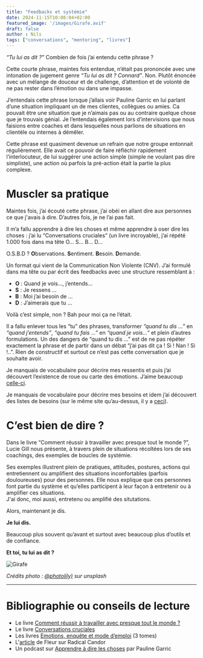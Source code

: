 ```yaml
---
title: "Feedbacks et systémie"
date: 2024-11-15T10:08:04+02:00
featured_image: '/images/Girafe.avif'
draft: false
author : Nils
tags: ["conversations", "mentoring", "livres"]
---
```



*“Tu lui as dit ?”* Combien de fois j’ai entendu cette phrase ?

Cette courte phrase, maintes fois entendue, n’était pas prononcée avec une intonation de jugement genre *“Tu lui as dit ? Connard”*. Non. Plutôt énoncée avec un mélange de douceur et de challenge, d’attention et de volonté de ne pas rester dans l’émotion ou dans une impasse.

J’entendais cette phrase lorsque j’allais voir Pauline Garric en lui parlant d’une situation impliquant un de mes clientes, collègues ou amies. Ca pouvait être une situation que je n’aimais pas ou au contraire quelque chose que je trouvais génial. Je l’entendais également lors d’intervisions que nous faisions entre coaches et dans lesquelles nous parlions de situations en clientèle ou internes à démêler.

Cette phrase est quasiment devenue un refrain que notre groupe entonnait régulièrement. Elle avait ce pouvoir de faire réfléchir rapidement l’interlocuteur, de lui suggérer une action simple (simple ne voulant pas dire simpliste), une action où parfois la pré-action était la partie la plus complexe.


# Muscler sa pratique
Maintes fois, j’ai écouté cette phrase, j’ai obéi en allant dire aux personnes ce que j'avais à dire. D’autres fois, je ne l’ai pas fait.

Il m’a fallu apprendre à dire les choses et même apprendre à oser dire les choses : j’ai lu “Conversations cruciales” (un livre incroyable), j’ai répété 1.000 fois dans ma tête O… S… B… D…

O.S.B.D ?
**O**bservations. **S**entiment. **B**esoin. **D**emande.

Un format qui vient de la Communication Non Violente (CNV).
J’ai formulé dans ma tête ou par écrit des feedbacks avec une structure ressemblant à :  
- **O** : Quand je vois…, j’entends…
- **S** : Je ressens …
- **B** : Moi j’ai besoin de …
- **D** : J’aimerais que tu …

Voilà c’est simple, non ?
Bah pour moi ça ne l’était.

Il a fallu enlever tous les “tu” des phrases, transformer *“quand tu dis …”* en *“quand j’entends”*, *“quand tu fais …”* en *“quand je vois…”* et plein d’autres formulations.
Un des dangers de “quand tu dis …” est de ne pas répéter exactement la phrase et de partir dans un débat “j’ai pas dit ça ! Si ! Nan ! Si !..”. Rien de constructif et surtout ce n’est pas cette conversation que je souhaite avoir.

Je manquais de vocabulaire pour décrire mes ressentis et puis j’ai découvert l’existence de roue ou carte des émotions. J’aime beaucoup [celle-ci](https://conscience-quantique.com/boutique/les-gratuits/16-carte-emotions-a-imprimer.html).

Je manquais de vocabulaire pour décrire mes besoins et idem j’ai découvert des listes de besoins (sur le même site qu’au-dessus, il y a [ceci](https://conscience-quantique.com/boutique/les-gratuits/33-liste-besoins-a-imprimer.html)).


# C’est bien de dire ?
Dans le livre “Comment réussir à travailler avec presque tout le monde ?”, Lucie Gill nous présente, à travers plein de situations récoltées lors de ses coachings, des exemples de boucles de systémie.

Ses exemples illustrent plein de pratiques, attitudes, postures, actions qui entretiennent ou amplifient des situations inconfortables (parfois douloureuses) pour des personnes. Elle nous explique que ces personnes font partie du système et qu’elles participent à leur façon à entretenir ou à amplifier ces situations.  
J'ai donc, moi aussi, entretenu ou amplifié des situtations.  

Alors, maintenant je dis.  

**Je lui dis.**   
  
Beaucoup plus souvent qu’avant et surtout avec beaucoup plus d’outils et de confiance.    

**Et toi, tu lui as dit ?**

![Girafe](/images/Girafe.avif "Girafe") 


*Crédits photo : [@photolily)](https://unsplash.com/fr/@photolily) sur unsplash*
  
  
___

# Bibliographie ou conseils de lecture
  
- Le livre [Comment réussir à travailler avec presque tout le monde ?](https://www.editions-retz.com/sante/psycho/comment-reussir-a-travailler-avec-presque-tout-le-monde-9782725625911.html)
- Le livre [Conversations cruciales](https://www.eyrolles.com/Entreprise/Livre/conversations-cruciales-9782958453602/)   
- Les livres [Emotions, enquête et mode d’emploi](https://conscience-quantique.com/boutique/12-livres-papier) (3 tomes)   
- L'[article](https://fleur-saillofest.medium.com/radical-candor-en-toute-franchise-dcb40385c44b) de Fleur sur Radical Candor    
- Un podcast sur [Apprendre à dire les choses](https://podcast.ausha.co/artisan-developpeur/apprendre-a-dire-les-choses-avec-pauline-garric) par Pauline Garric   